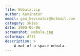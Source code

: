 ```yaml
---
file: Nebula.zip
author: Kevinator
email: gao_kevinator@hotmail.com
category: skies
date: 2000-06-06
screenshot: Nebula.jpg
colormap: dflt
description: >
    A mat of a space nebula.
---
```

